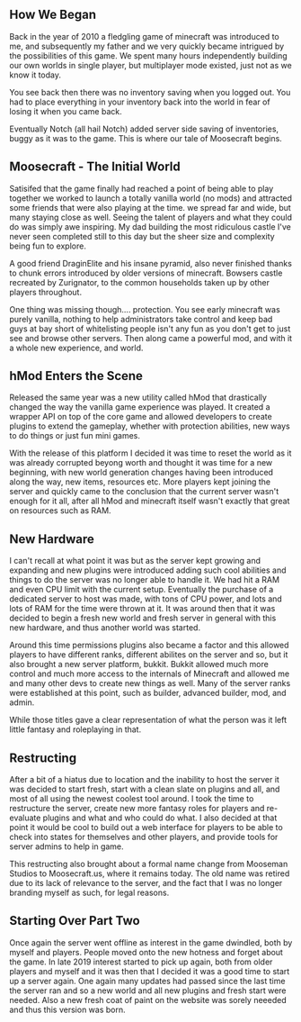 ## How We Began

Back in the year of 2010 a fledgling game of minecraft was introduced to me, and subsequently my father and we very quickly became intrigued by the possibilities of this game.  We spent many hours independently building our own worlds in single player, but multiplayer mode existed, just not as we know it today.

You see back then there was no inventory saving when you logged out.  You had to place everything in your inventory back into the world in fear of losing it when you came back.

Eventually Notch (all hail Notch) added server side saving of inventories, buggy as it was to the game.  This is where our tale of Moosecraft begins.

## Moosecraft - The Initial World

Satisifed that the game finally had reached a point of being able to play together we worked to launch a totally vanilla world (no mods) and attracted some friends that were also playing at the time.  we spread far and wide, but many staying close as well.  Seeing the talent of players and what they could do was simply awe inspiring.  My dad building the most ridiculous castle I've never seen completed still to this day but the sheer size and complexity being fun to explore.

A good friend DraginElite and his insane pyramid, also never finished thanks to chunk errors introduced by older versions of minecraft.  Bowsers castle recreated by Zurignator, to the common households taken up by other players throughout.

One thing was missing though....  protection.  You see early minecraft was purely vanilla, nothing to help administrators take control and keep bad guys at bay short of whitelisting people isn't any fun as you don't get to just see and browse other servers.  Then along came a powerful mod, and with it a whole new experience, and world.

## hMod Enters the Scene
Released the same year was a new utility called hMod that drastically changed the way the vanilla game experience was played.  It created a wrapper API on top of the core game and allowed developers to create plugins to extend the gameplay, whether with protection abilities, new ways to do things or just fun mini games.

With the release of this platform I decided it was time to reset the world as it was already corrupted beyong worth and thought it was time for a new beginning, with new world generation changes having been introduced along the way, new items, resources etc.  More players kept joining the server and quickly came to the conclusion that the current server wasn't enough for it all, after all hMod and minecraft itself wasn't exactly that great on resources such as RAM.

## New Hardware
I can't recall at what point it was but as the server kept growing and expanding and new plugins were introduced adding such cool abilities and things to do the server was no longer able to handle it.  We had hit a RAM and even CPU limit with the current setup.  Eventually the purchase of a dedicated server to host was made, with tons of CPU power, and lots and lots of RAM for the time were thrown at it.  It was around then that it was decided to begin a fresh new world and fresh server in general with this new hardware, and thus another world was started.

Around this time permissions plugins also became a factor and this allowed players to have different ranks, different abilites on the server and so, but it also brought a new server platform, bukkit.  Bukkit allowed much more control and much more access to the internals of Minecraft and allowed me and many other devs to create new things as well.  Many of the server ranks were established at this point, such as builder, advanced builder, mod, and admin.

While those titles gave a clear representation of what the person was it left little fantasy and roleplaying in that.

## Restructing
After a bit of a hiatus due to location and the inability to host the server it was decided to start fresh, start with a clean slate on plugins and all, and most of all using the newest coolest tool around.  I took the time to restructure the server, create new more fantasy roles for players and re-evaluate plugins and what and who could do what.  I also decided at that point it would be cool to build out a web interface for players to be able to check into states for themselves and other players, and provide tools for server admins to help in game.  

This restructing also brought about a formal name change from Mooseman Studios to Moosecraft.us, where it remains today.  The old name was retired due to its lack of relevance to the server, and the fact that I was no longer branding myself as such, for legal reasons.

## Starting Over Part Two
Once again the server went offline as interest in the game dwindled, both by myself and players.  People moved onto the new hotness and forget about the game.  In late 2019 interest started to pick up again, both from older players and myself and it was then that I decided it was a good time to start up a server again.  One again many updates had passed since the last time the server ran and so a new world and all new plugins and fresh start were needed.  Also a new fresh coat of paint on the website was sorely neeeded and thus this version was born.